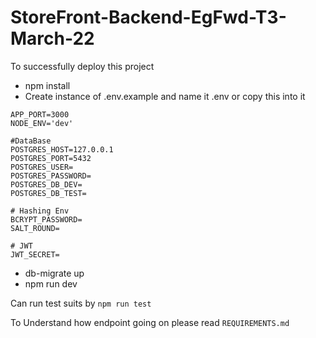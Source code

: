 # StoreFront-Backend-EgFwd-T3-March-22

To successfully deploy this project

- npm install
- Create instance of .env.example and name it .env or copy this into it

```env
APP_PORT=3000
NODE_ENV='dev'

#DataBase
POSTGRES_HOST=127.0.0.1
POSTGRES_PORT=5432
POSTGRES_USER=
POSTGRES_PASSWORD=
POSTGRES_DB_DEV=
POSTGRES_DB_TEST=

# Hashing Env
BCRYPT_PASSWORD=
SALT_ROUND=

# JWT
JWT_SECRET=
```
- db-migrate up
- npm run dev


Can run test suits by `npm run test`

To Understand how endpoint going on please read `REQUIREMENTS.md`